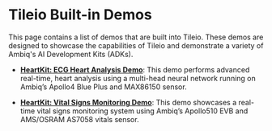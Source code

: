 # Tileio Built-in Demos

This page contains a list of demos that are built into Tileio. These demos are designed to showcase the capabilities of Tileio and demonstrate a variety of Ambiq's AI Development Kits (ADKs).

* [**HeartKit: ECG Heart Analysis Demo**](./heartkit-ecg-demo.md): This demo performs advanced real-time, heart analysis using a multi-head neural network running on Ambiq’s Apollo4 Blue Plus and MAX86150 sensor.

* [**HeartKit: Vital Signs Monitoring Demo**](./heartkit-vital-signs.md): This demo showcases a real-time vital signs monitoring system using Ambiq’s Apollo510 EVB and AMS/OSRAM AS7058 vitals sensor.
